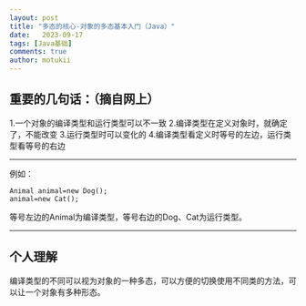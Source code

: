 ```yaml
---
layout: post
title: "多态的核心-对象的多态基本入门（Java）"
date:   2023-09-17
tags: [Java基础]
comments: true
author: motukii
---
```


<!--more-->

## 重要的几句话：（摘自网上）

1.一个对象的编译类型和运行类型可以不一致
2.编译类型在定义对象时，就确定了，不能改变
3.运行类型时可以变化的
4.编译类型看定义时等号的左边，运行类型看等号的右边

---

例如：

    Animal animal=new Dog();
    animal=new Cat();

等号左边的Animal为编译类型，等号右边的Dog、Cat为运行类型。

---

## 个人理解

编译类型的不同可以视为对象的一种多态，可以方便的切换使用不同类的方法，可以让一个对象有多种形态。